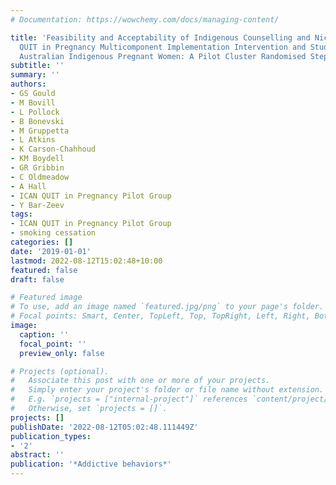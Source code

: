 ```yaml
---
# Documentation: https://wowchemy.com/docs/managing-content/

title: 'Feasibility and Acceptability of Indigenous Counselling and Nicotine (ICAN)
  QUIT in Pregnancy Multicomponent Implementation Intervention and Study Design for
  Australian Indigenous Pregnant Women: A Pilot Cluster Randomised Step-Wedge Trial.'
subtitle: ''
summary: ''
authors:
- GS Gould
- M Bovill
- L Pollock
- B Bonevski
- M Gruppetta
- L Atkins
- K Carson-Chahhoud
- KM Boydell
- GR Gribbin
- C Oldmeadow
- A Hall
- ICAN QUIT in Pregnancy Pilot Group
- Y Bar-Zeev
tags:
- ICAN QUIT in Pregnancy Pilot Group
- smoking cessation
categories: []
date: '2019-01-01'
lastmod: 2022-08-12T15:02:48+10:00
featured: false
draft: false

# Featured image
# To use, add an image named `featured.jpg/png` to your page's folder.
# Focal points: Smart, Center, TopLeft, Top, TopRight, Left, Right, BottomLeft, Bottom, BottomRight.
image:
  caption: ''
  focal_point: ''
  preview_only: false

# Projects (optional).
#   Associate this post with one or more of your projects.
#   Simply enter your project's folder or file name without extension.
#   E.g. `projects = ["internal-project"]` references `content/project/deep-learning/index.md`.
#   Otherwise, set `projects = []`.
projects: []
publishDate: '2022-08-12T05:02:48.111449Z'
publication_types:
- '2'
abstract: ''
publication: '*Addictive behaviors*'
---
```


